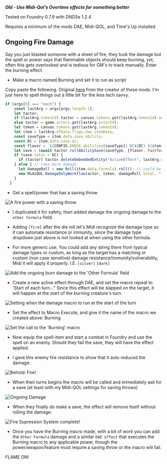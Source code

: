 *******Old - Use Midi-Qol's Overtime effects for something better*******

Tested on Foundry 0.7.9 with DND5e 1.2.4

Requires a minimum of the mods DAE, Midi-QOL, and Time's Up installed

## Ongoing Fire Damage

Say you just blasted someone with a sheet of fire, they took the damage but the spell or power says that flammable objects should keep burning, yet, often this gets overlooked and is tedious for GM's to track manually. Enter the burning effect.

* Make a macro named Burning and set it to run as script

Copy paste the following. Original [here](https://gitlab.com/tposney/times-up) from the creator of these mods. I'm just here to spell things out a little bit for the less tech savvy.
```javascript
if (args[0] === "each") {
    const lastArg = args[args.length-1];
    let tactor;
    if (lastArg.tokenId) tactor = canvas.tokens.get(lastArg.tokenId).actor;
    else tactor = game.actors.get(lastArg.actorId);
    let token = canvas.tokens.get(lastArg.tokenId);
    let item = lastArg.efData.flags.dae.itemData;
    const saveType = item.data.save.ability;
    const DC = item.data.save.dc;
    const flavor = `${CONFIG.DND5E.abilities[saveType]} DC${DC} ${item.name}`;
    let save = (await tactor.rollAbilitySave(saveType, {flavor, fastforward: true, chatMessage: true})); // could use LMRTFY instead
    if (save.total > DC) {
      if (tactor) tactor.deleteEmbeddedEntity("ActiveEffect", lastArg.effectId);
    } else { // take more damage
      let damageRoll = new Roll(item.data.formula).roll(); // could be passed as an argument
      new MidiQOL.DamageOnlyWorkflow(actor, token, damageRoll.total, "fire", [token], damageRoll, {flavor: `Failed Save for ${item.name}`, item})
    }
  }
```
* Get a spell/power that has a saving throw

![](https://github.com/ExileofBrokenSky/My-Foundry-VTT-Macros/blob/main/Images/fire%20spell.png "A fire power with a saving throw")

* I duplicated it for safety, then added damage the ongoing damage to the `other formula` field.

* Adding `[fire]` after the die roll let's Midi recognize the damage type so it can automate resistance or immunity, since the damage type dropdown just above is not looked at when using the other formula.

* For more generic use, You could add any string there from typical damage types or custom, as long as the target has a matching or custom (non case sensitive) damage resistance/immunity/vulnerability, Midi it will apply it properly. *I.E.* `[silver]` `[dark]`

![](https://github.com/ExileofBrokenSky/My-Foundry-VTT-Macros/blob/main/Images/fire%20spell%202.png "Add the ongoing burn damage to the 'Other Formula' field")

* Create a new active effect through DAE, and set the macro repeat to 'Start of each turn..." Since this effect will be slapped on the target, it will happen at the start of the burning creature's turn.

![](https://github.com/ExileofBrokenSky/My-Foundry-VTT-Macros/blob/main/Images/fire%20spell%203.png "Setting when the damage macro to run at the start of the turn")

* Set the effect to Macro Execute, and give it the name of the macro we created above: Burning.

![](https://github.com/ExileofBrokenSky/My-Foundry-VTT-Macros/blob/main/Images/fire%20spell%204.png "Set the call to the 'Burning' macro")

* Now equip the spell-item and start a combat in Foundry and use the spell on an enemy. Should they fail the save, they will have the effect applied.

* I gave this enemy fire resistance to show that it auto reduced the damage.

![](https://github.com/ExileofBrokenSky/My-Foundry-VTT-Macros/blob/main/Images/fire%20spell%205.png "Behold: Fire!")

* When their turns begins the macro will be called and immediately ask for a save (at least with my Midi-QOL settings for saving throws)

![](https://github.com/ExileofBrokenSky/My-Foundry-VTT-Macros/blob/main/Images/fire%20spell%206.png "Ongoing Damage")

* When they finally do make a save, the effect will remove itself without rolling the damage.

![](https://github.com/ExileofBrokenSky/My-Foundry-VTT-Macros/blob/main/Images/fire%20spell%207.png "Fire Supression System complete!")

* Once you have the Burning macro made, with a bit of work you can add the `Other Formula` damage and a similar `DAE effect` that executes the Burning macro to any applicable power, though the power/weapon/feature must require a saving throw or the macro will fail.

FLAME ON!
